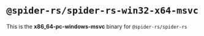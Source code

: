 # `@spider-rs/spider-rs-win32-x64-msvc`

This is the **x86_64-pc-windows-msvc** binary for `@spider-rs/spider-rs`
